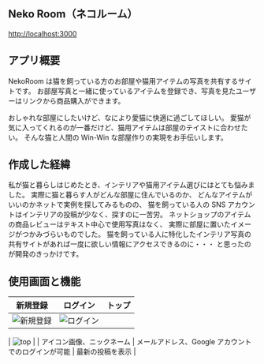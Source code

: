 ## Neko Room（ネコルーム）

[http://localhost:3000](http://localhost:3000)

## アプリ概要

NekoRoom は猫を飼っている方のお部屋や猫用アイテムの写真を共有するサイトです。
お部屋写真と一緒に使っているアイテムを登録でき、写真を見たユーザーはリンクから商品購入ができます。

おしゃれな部屋にしたいけど、なにより愛猫に快適に過ごしてほしい。
愛猫が気に入ってくれるのが一番だけど、猫用アイテムは部屋のテイストに合わせたい。
そんな猫と人間の Win-Win な部屋作りの実現をお手伝いします。

## 作成した経緯

私が猫と暮らしはじめたとき、インテリアや猫用アイテム選びにはとても悩みました。
実際に猫と暮らす人がどんな部屋に住んでいるのか、
どんなアイテムがいいのかネットで実例を探してみるものの、
猫を飼っている人の SNS アカウントはインテリアの投稿が少なく、探すのに一苦労。
ネットショップのアイテムの商品レビューはテキスト中心で使用写真はなく、
実際に部屋に置いたイメージがつかみづらいものでした。
猫を飼っている人に特化したインテリア写真の共有サイトがあれば一度に欲しい情報にアクセスできるのに・・・
と思ったのが開発のきっかけです。

## 使用画面と機能

| 新規登録                                                                                                            | ログイン                                                                                                            | トップ |
| ------------------------------------------------------------------------------------------------------------------- | ------------------------------------------------------------------------------------------------------------------- | ------ |
| ![新規登録](https://user-images.githubusercontent.com/105156227/201667793-9d609835-aabe-4b7b-a205-16dc7f78c6fe.png) | ![ログイン](https://user-images.githubusercontent.com/105156227/201666979-9d1c3b48-1e88-4f16-8097-97aff268ac49.png) |

| ![top](https://user-images.githubusercontent.com/105156227/201667859-0be7bfef-79e5-41d2-9ad4-fa82ddcf7a5b.png)
|
| アイコン画像、ニックネーム | メールアドレス、Google アカウントでのログインが可能 | 最新の投稿を表示 |
